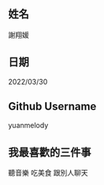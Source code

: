 姓名
----
謝翔媛

日期
----
2022/03/30

Github Username
---------------
yuanmelody

我最喜歡的三件事
---------------
聽音樂 吃美食 跟別人聊天